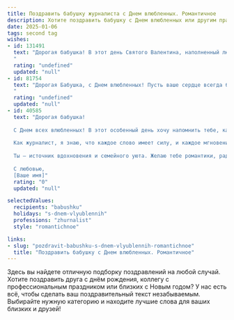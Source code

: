 ```yaml
---
title: Поздравить бабушку журналиста с Днем влюбленных. Романтичное
description: Хотите поздравить бабушку с Днем влюбленных или другим праздником? Наш ИИ создаст незабываемое поздравление, а вы обязательно выделитесь среди других.  
date: 2025-01-06
tags: second tag
wishes:
- id: 131491
  text: "Дорогая бабушка! В этот день Святого Валентина, наполненный любовью и нежностью, хочу пожелать Вам океан романтических чувств, ярких эмоций и безграничного счастья! Пусть Ваше сердце всегда будет согрето теплом любви, а душа – полна вдохновения, как прекрасные статьи, которые Вы создавали на протяжении своей блестящей карьеры журналиста.  Пусть этот день станет ещё одной прекрасной главой в Вашей удивительной истории любви к жизни!
  "
  rating: "undefined"
  updated: "null"
- id: 81754
  text: "Дорогая Бабушка, с Днем влюбленных! Пусть ваше сердце всегда будет переполнено любовью – к близким, к жизни, к своей профессии журналиста, которая по праву считается романтичной. Желаю вам множество приятных моментов, улыбок и ярких эмоций! ✨ 💖
  "
  rating: "undefined"
  updated: "null"
- id: 40585
  text: "Дорогая бабушка!
  
  С Днем всех влюбленных! В этот особенный день хочу напомнить тебе, как ты важна для меня. Твои душевные истории и тепло сердца всегда освещали мой путь, как яркая звезда в ночном небе.
  
  Как журналист, я знаю, что каждое слово имеет силу, и каждое мгновение — значимость. Спасибо тебе за мудрость и нежность, которые ты даришь мне каждый день. Пусть в твоем сердце всегда живет любовь, как в самой красивой статье о счастье.
  
  Ты — источник вдохновения и семейного уюта. Желаю тебе романтики, радости и тепла, которые ты щедро даришь всем вокруг. Пусть этот день будет наполнен светом и счастьем, а в душе цветут самые прекрасные чувства!
  
  С любовью,
  [Ваше имя]"
  rating: "0"
  updated: "null"

selectedValues:
  recipients: "babushku"
  holidays: "s-dnem-vlyublennih"
  professions: "zhurnalist"
  style: "romantichnoe"

links:
- slug: "pozdravit-babushku-s-dnem-vlyublennih-romantichnoe"
  title: "Поздравить бабушку с Днем влюбленных. Романтичное"
---
```


Здесь вы найдете отличную подборку поздравлений на любой случай. 
Хотите поздравить друга с днём рождения, коллегу с профессиональным праздником или близких с Новым годом? У нас есть всё, чтобы сделать ваш поздравительный текст незабываемым. Выбирайте нужную категорию и находите лучшие слова для ваших близких и друзей!
